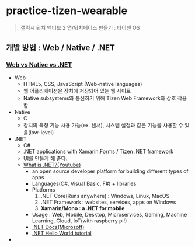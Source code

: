 # practice-tizen-wearable
> 갤럭시 워치 액티브 2 앱/워치페이스 만들기 : 타이젠 OS 

## 개발 방법 : Web / Native / .NET
### [Web vs Native vs .NET](https://developer.samsung.com/galaxy-watch/develop/creating-your-first-app)
* Web
  * HTML5, CSS, JavaScript (Web-native languages)
  * 웹 어플리케이션은 장치에 저장되어 있는 웹 사이트
  * Native subsystems와 통신하기 위해 Tizen Web Framework와 상호 작용함
* Native
  * C
  * 장치의 특정 기능 사용 가능(ex. 센서), 시스템 설정과 같은 기능을 사용할 수 있음(low-level)
* .NET
  * C#
  * .NET applications with Xamarin.Forms / Tizen .NET framework
  * UI를 만들게 해 준다.
  * [What is .NET?(Youtube)](https://www.youtube.com/watch?v=eIHKZfgddLM)
    * an open source developer platform for building different types of apps
    * Languages(C#, Visual Basic, F#) + libraries
    * Platforms
      1. .NET Core(Runs anywhere) : Windows, Linux, MacOS
      2. .NET Framework : websites, services, apps on Windows
      3. **Xamarin/Mono : a .NET for mobile**
    * Usage : Web, Mobile, Desktop, Microservices, Gaming, Machine Learning, Cloud, IoT(with raspberry pi!)
    * [.NET Docs(Microsoft)](https://docs.microsoft.com/dotnet/)
    * [.NET Hello World tutorial](https://aka.ms/dotnethelloworld/)
* 
